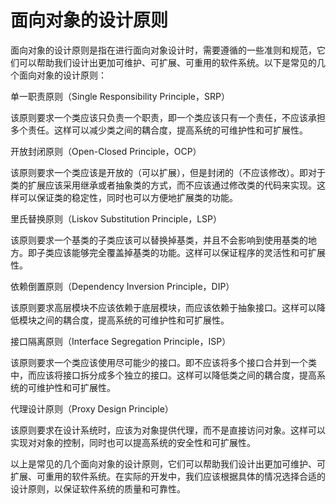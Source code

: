 # 面向对象的设计原则

面向对象的设计原则是指在进行面向对象设计时，需要遵循的一些准则和规范，它们可以帮助我们设计出更加可维护、可扩展、可重用的软件系统。以下是常见的几个面向对象的设计原则：

单一职责原则（Single Responsibility Principle，SRP）

该原则要求一个类应该只负责一个职责，即一个类应该只有一个责任，不应该承担多个责任。这样可以减少类之间的耦合度，提高系统的可维护性和可扩展性。

开放封闭原则（Open-Closed Principle，OCP）

该原则要求一个类应该是开放的（可以扩展），但是封闭的（不应该修改）。即对于类的扩展应该采用继承或者抽象类的方式，而不应该通过修改类的代码来实现。这样可以保证类的稳定性，同时也可以方便地扩展类的功能。

里氏替换原则（Liskov Substitution Principle，LSP）

该原则要求一个基类的子类应该可以替换掉基类，并且不会影响到使用基类的地方。即子类应该能够完全覆盖掉基类的功能。这样可以保证程序的灵活性和可扩展性。

依赖倒置原则（Dependency Inversion Principle，DIP）

该原则要求高层模块不应该依赖于底层模块，而应该依赖于抽象接口。这样可以降低模块之间的耦合度，提高系统的可维护性和可扩展性。

接口隔离原则（Interface Segregation Principle，ISP）

该原则要求一个类应该使用尽可能少的接口。即不应该将多个接口合并到一个类中，而应该将接口拆分成多个独立的接口。这样可以降低类之间的耦合度，提高系统的可维护性和可扩展性。

代理设计原则（Proxy Design Principle）

该原则要求在设计系统时，应该为对象提供代理，而不是直接访问对象。这样可以实现对对象的控制，同时也可以提高系统的安全性和可扩展性。

以上是常见的几个面向对象的设计原则，它们可以帮助我们设计出更加可维护、可扩展、可重用的软件系统。在实际的开发中，我们应该根据具体的情况选择合适的设计原则，以保证软件系统的质量和可靠性。
